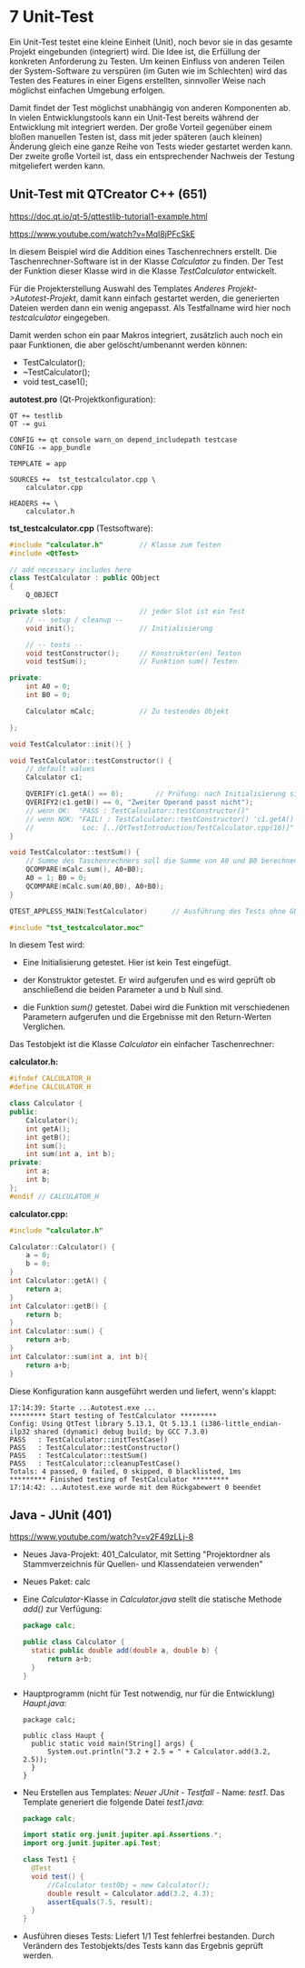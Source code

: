 # 7 Unit-Test

Ein Unit-Test testet eine kleine Einheit (Unit), noch bevor sie in das gesamte Projekt eingebunden (integriert) wird. Die Idee ist, die Erfüllung der konkreten Anforderung zu Testen. Um keinen Einfluss von anderen Teilen der System-Software zu verspüren (im Guten wie im Schlechten) wird das Testen des Features in einer Eigens erstellten, sinnvoller Weise nach möglichst einfachen Umgebung erfolgen. 

Damit findet der Test möglichst unabhängig von anderen Komponenten ab. In vielen Entwicklungstools kann ein Unit-Test bereits während der Entwicklung mit integriert werden. Der große Vorteil gegenüber einem bloßen manuellen Testen ist, dass mit jeder späteren (auch kleinen) Änderung gleich eine ganze Reihe von Tests wieder gestartet werden kann. Der zweite große Vorteil ist, dass ein entsprechender Nachweis der Testung mitgeliefert werden kann.

## Unit-Test mit QTCreator C++ (651)

https://doc.qt.io/qt-5/qttestlib-tutorial1-example.html

https://www.youtube.com/watch?v=MqI8jPFcSkE

In diesem Beispiel wird die Addition eines Taschenrechners erstellt. Die Taschenrechner-Software ist in der Klasse *Calculator* zu finden. Der Test der Funktion dieser Klasse wird in die Klasse *TestCalculator* entwickelt.

Für die Projekterstellung Auswahl des Templates *Anderes Projekt->Autotest-Projekt*, damit kann einfach gestartet werden, die generierten Dateien werden dann ein wenig angepasst. Als Testfallname wird hier noch *testcalculator* eingegeben.

Damit werden schon ein paar Makros integriert, zusätzlich auch noch ein paar Funktionen, die aber gelöscht/umbenannt werden können:

- TestCalculator();
- ~TestCalculator();
- void test_case1();

**autotest.pro** (Qt-Projektkonfiguration):

```
QT += testlib
QT -= gui

CONFIG += qt console warn_on depend_includepath testcase
CONFIG -= app_bundle

TEMPLATE = app

SOURCES +=  tst_testcalculator.cpp \
    calculator.cpp

HEADERS += \
    calculator.h
```

**tst_testcalculator.cpp** (Testsoftware):

```c++
#include "calculator.h"         // Klasse zum Testen
#include <QtTest>

// add necessary includes here
class TestCalculator : public QObject
{
    Q_OBJECT

private slots:                  // jeder Slot ist ein Test
    // -- setup / cleanup --
    void init();                // Initialisierung

    // -- tests --
    void testConstructor();     // Konstruktor(en) Testen
    void testSum();             // Funktion sum() Testen

private:
    int A0 = 0;
    int B0 = 0;

    Calculator mCalc;           // Zu testendes Objekt

};

void TestCalculator::init(){ }

void TestCalculator::testConstructor() {
    // default values
    Calculator c1;

    QVERIFY(c1.getA() == 0);        // Prüfung: nach Initialisierung sind A und B auf 0
    QVERIFY2(c1.getB() == 0, "Zweiter Operand passt nicht");
    // wenn OK:  "PASS : TestCalculator::testConstructor()"
    // wenn NOK: "FAIL! : TestCalculator::testConstructor() 'c1.getA() == 0' returned FALSE. ()
    //            Loc: [../QtTestIntroduction/TestCalculator.cpp(16)]"
}

void TestCalculator::testSum() {
    // Summe des Taschenrechners soll die Summe von A0 und B0 berechnen
    QCOMPARE(mCalc.sum(), A0+B0);
    A0 = 1; B0 = 0;
    QCOMPARE(mCalc.sum(A0,B0), A0+B0);
}

QTEST_APPLESS_MAIN(TestCalculator)      // Ausführung des Tests ohne GUI

#include "tst_testcalculator.moc"
```

In diesem Test wird:

- Eine Initialisierung getestet. Hier ist kein Test eingefügt.

- der Konstruktor getestet. Er wird aufgerufen und es wird geprüft ob anschließend die beiden Parameter a und b Null sind.
- die Funktion *sum()* getestet. Dabei wird die Funktion mit verschiedenen Parametern aufgerufen und die Ergebnisse mit den Return-Werten Verglichen.

Das Testobjekt ist die Klasse *Calculator* ein einfacher Taschenrechner:

**calculator.h:**

```c++
#ifndef CALCULATOR_H
#define CALCULATOR_H

class Calculator {
public:
    Calculator();
    int getA();
    int getB();
    int sum();
    int sum(int a, int b);
private:
    int a;
    int b;
};
#endif // CALCULATOR_H
```

**calculator.cpp:**

```c++
#include "calculator.h"

Calculator::Calculator() {
    a = 0;
    b = 0;
}
int Calculator::getA() {
    return a;
}
int Calculator::getB() {
    return b;
}
int Calculator::sum() {
    return a+b;
}
int Calculator::sum(int a, int b){
    return a+b;
}
```

Diese Konfiguration kann ausgeführt werden und liefert, wenn's klappt:

```
17:14:39: Starte ...Autotest.exe ...
********* Start testing of TestCalculator *********
Config: Using QtTest library 5.13.1, Qt 5.13.1 (i386-little_endian-ilp32 shared (dynamic) debug build; by GCC 7.3.0)
PASS   : TestCalculator::initTestCase()
PASS   : TestCalculator::testConstructor()
PASS   : TestCalculator::testSum()
PASS   : TestCalculator::cleanupTestCase()
Totals: 4 passed, 0 failed, 0 skipped, 0 blacklisted, 1ms
********* Finished testing of TestCalculator *********
17:14:42: ...Autotest.exe wurde mit dem Rückgabewert 0 beendet
```

## Java - JUnit (401)

 https://www.youtube.com/watch?v=v2F49zLLj-8 

- Neues Java-Projekt:
  401_Calculator, mit Setting "Projektordner als Stammverzeichnis für Quellen- und Klassendateien verwenden"

- Neues Paket: calc

- Eine *Calculator*-Klasse in *Calculator.java* stellt die statische Methode *add()* zur Verfügung:

  ```java
  package calc;
  
  public class Calculator {
  	static public double add(double a, double b) {
  		return a+b;
  	}
  }
  ```

- Hauptprogramm (nicht für Test notwendig, nur für die Entwicklung) *Haupt.java*:

  ```
  package calc;
  
  public class Haupt {
  	public static void main(String[] args) {
  		System.out.println("3.2 + 2.5 = " + Calculator.add(3.2, 2.5));
  	}
  }
  ```

- Neu Erstellen aus Templates: *Neuer JUnit - Testfall* - Name: *test1*. Das Template generiert die folgende Datei *test1.java*:

  ```java
  package calc;
  
  import static org.junit.jupiter.api.Assertions.*;
  import org.junit.jupiter.api.Test;
  
  class Test1 {
  	@Test
  	void test() {
  		//Calculator testObj = new Calculator();
  		double result = Calculator.add(3.2, 4.3);
  		assertEquals(7.5, result);
  	}
  }
  ```

- Ausführen dieses Tests:
  Liefert 1/1 Test fehlerfrei bestanden. Durch Verändern des Testobjekts/des Tests kann das Ergebnis geprüft werden.

